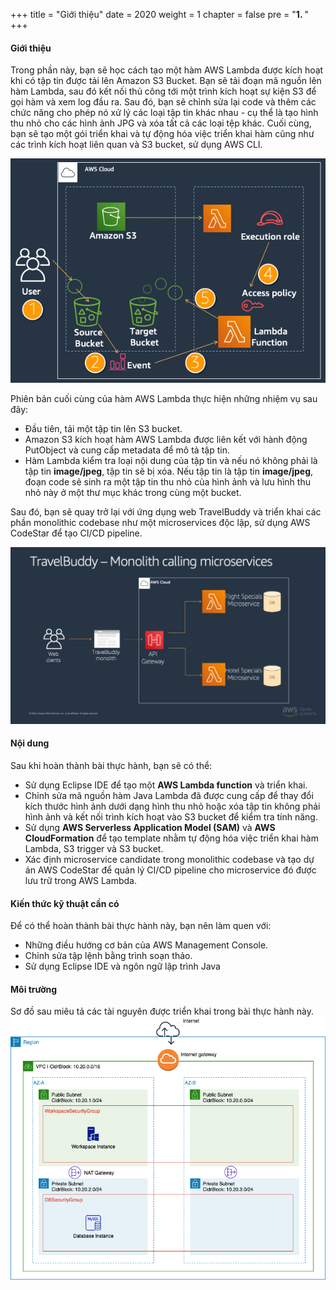 +++
title = "Giới thiệu"
date = 2020
weight = 1
chapter = false
pre = "<b>1. </b>"
+++
#### Giới thiệu

Trong phần này, bạn sẽ học cách tạo một hàm AWS Lambda được kích hoạt khi có tập tin được tải lên Amazon S3 Bucket. Bạn sẽ tải đoạn mã nguồn lên hàm Lambda, sau đó kết nối thủ công tới một trình kích hoạt sự kiện S3 để gọi hàm và xem log đầu ra. Sau đó, bạn sẽ chỉnh sửa lại code và thêm các chức năng cho phép nó xử lý các loại tập tin khác nhau - cụ thể là tạo hình thu nhỏ cho các hình ảnh JPG và xóa tất cả các loại tệp khác. Cuối cùng, bạn sẽ tạo một gói triển khai và tự động hóa việc triển khai hàm cũng như các trình kích hoạt liên quan và S3 bucket, sử dụng AWS CLI. 

![Architecture](/images/1-introduction/info.png?featherlight=false&width=90pc)

Phiên bản cuối cùng của hàm AWS Lambda thực hiện những nhiệm vụ sau đây:
* Đầu tiên, tải một tập tin lên S3 bucket.
* Amazon S3 kích hoạt hàm AWS Lambda được liên kết với hành động PutObject và cung cấp metadata để mô tả tập tin.
* Hàm Lambda kiểm tra loại nội dung của tập tin và nếu nó không phải là tập tin **image/jpeg**, tập tin sẽ bị xóa. Nếu tập tin là tập tin **image/jpeg**, đoạn code sẽ sinh ra một tập tin thu nhỏ của hình ảnh và lưu hình thu nhỏ này ở một thư mục khác trong cùng một bucket. 

Sau đó, bạn sẽ quay trở lại với ứng dụng web TravelBuddy và triển khai các phần monolithic codebase như một microservices độc lập, sử dụng AWS CodeStar để tạo CI/CD pipeline.

![Architecture](/images/1-introduction/monolithcallingmicro.png?featherlight=false&width=90pc)

#### Nội dung
Sau khi hoàn thành bài thực hành, bạn sẽ có thể:
* Sử dụng Eclipse IDE để tạo một **AWS Lambda function** và triển khai.
* Chỉnh sửa mã nguồn hàm Java Lambda đã được cung cấp để thay đổi kích thước hình ảnh dưới dạng hình thu nhỏ hoặc xóa tập tin không phải hình ảnh và kết nối trình kích hoạt vào S3 bucket để kiểm tra tính năng.
* Sử dụng **AWS Serverless Application Model (SAM)** và **AWS CloudFormation** để tạo template nhằm tự động hóa việc triển khai hàm Lambda, S3 trigger và S3 bucket.
* Xác định microservice candidate trong monolithic codebase và tạo dự án AWS CodeStar để quản lý CI/CD pipeline cho microservice đó được lưu trữ trong AWS Lambda.

#### Kiến thức kỹ thuật cần có
Để có thể hoàn thành bài thực hành này, bạn nên làm quen với:
* Những điều hướng cơ bản của AWS Management Console.
* Chỉnh sửa tập lệnh bằng trình soạn thảo.
* Sử dụng Eclipse IDE và ngôn ngữ lập trình Java

#### Môi trường
Sơ đồ sau miêu tả các tài nguyên được triển khai trong bài thực hành này.
![Architecture](/images/1-introduction/architecture.png?featherlight=false&width=50pc)